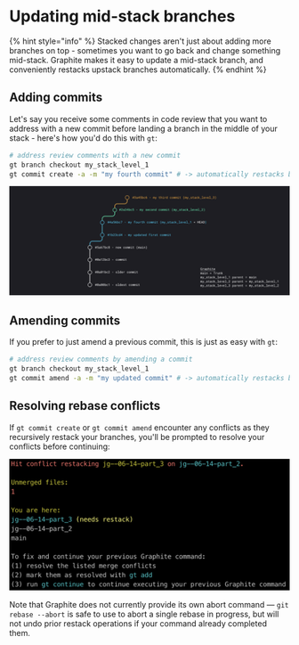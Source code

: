# Updating mid-stack branches

{% hint style="info" %}
Stacked changes aren't just about adding more branches on top - sometimes you want to go back and change something mid-stack. Graphite makes it easy to update a mid-stack branch, and conveniently restacks upstack branches automatically.
{% endhint %}

## Adding commits

Let's say you receive some comments in code review that you want to address with a new commit before landing a branch in the middle of your stack - here's how you'd do this with `gt`:

```bash
# address review comments with a new commit
gt branch checkout my_stack_level_1
gt commit create -a -m "my fourth commit" # -> automatically restacks both upstack branches
```

![Graphite will automatically perform the recursive rebases if you have up-stack changes when you run gt commit create on a mid-stack branch.](../../.gitbook/assets/Untitled.png)

## Amending commits

If you prefer to just amend a previous commit, this is just as easy with `gt`:

```bash
# address review comments by amending a commit
gt branch checkout my_stack_level_1
gt commit amend -a -m "my updated commit" # -> automatically restacks both upstack branches
```

## Resolving rebase conflicts

If `gt commit create` or `gt commit amend` encounter any conflicts as they recursively restack your branches, you'll be prompted to resolve your conflicts before continuing:

![](<../../.gitbook/assets/image (11).png>)

Note that Graphite does not currently provide its own abort command — `git rebase --abort` is safe to use to abort a single rebase in progress, but will not undo prior restack operations if your command already completed them.&#x20;
